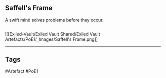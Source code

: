 ## Saffell's Frame
A swift mind solves problems before they occur.
##
![[Exiled-Vault/Exiled Vault Shared/Exiled Vault Artefacts/PoE1/_Images/Saffell's Frame.png]]

---
## Tags
#Artefact
#PoE1